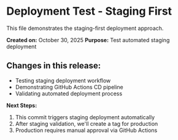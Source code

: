 # Deployment Test - Staging First

This file demonstrates the staging-first deployment approach.

**Created on:** October 30, 2025
**Purpose:** Test automated staging deployment

## Changes in this release:
- Testing staging deployment workflow
- Demonstrating GitHub Actions CD pipeline
- Validating automated deployment process

**Next Steps:**
1. This commit triggers staging deployment automatically
2. After staging validation, we'll create a tag for production
3. Production requires manual approval via GitHub Actions